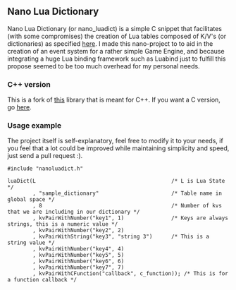 ## Nano Lua Dictionary

Nano Lua Dictionary (or nano_luadict) is a simple C snippet that facilitates (with some compromises) the creation of Lua tables composed of K/V's (or dictionaries) as specified [here](http://lua-users.org/wiki/TablesTutorial). I made this nano-project to to aid in the creation of an event system for a rather simple Game Engine, and because integrating a huge Lua binding framework such as Luabind just to fulfill this propose seemed to be too much overhead for my personal needs.

### C++ version

This is a fork of [this](https://github.com/Goles/Nano-Lua-Dictionary) library that is meant for C++. If you want a C version, go [here](https://github.com/Goles/Nano-Lua-Dictionary).

### Usage example

The project itself is self-explanatory, feel free to modify it to your needs, if you feel that a lot could be improved while maintaining simplicity and speed, just send a pull request :).

    #include "nanoluadict.h"

    luaDict(L                                           /* L is Lua State */
            , "sample_dictionary"                       /* Table name in global space */
            , 8                                         /* Number of kvs that we are including in our dictionary */
            , kvPairWithNumber("key1", 1)               /* Keys are always strings, this is a numeric value */
            , kvPairWithNumber("key2", 2)
            , kvPairWithString("key3", "string 3")      /* This is a string value */
            , kvPairWithNumber("key4", 4)
            , kvPairWithNumber("key5", 5)
            , kvPairWithNumber("key6", 6)
            , kvPairWithNumber("key7", 7)
            , kvPairWithCFunction("callback", c_function)); /* This is for a function callback */
